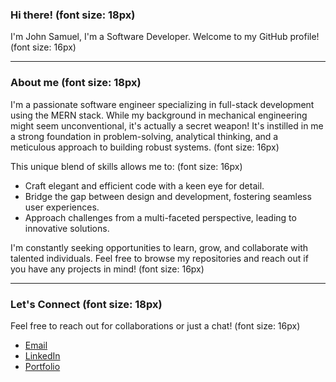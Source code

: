 ### Hi there!  (font size: 18px)

I'm John Samuel, I'm a Software Developer. Welcome to my GitHub profile! (font size: 16px)

---  

### About me  (font size: 18px)

I'm a passionate software engineer specializing in full-stack development using the MERN stack. While my background in mechanical engineering might seem unconventional, it's actually a secret weapon! It's instilled in me a strong foundation in problem-solving, analytical thinking, and a meticulous approach to building robust systems.  (font size: 16px)

This unique blend of skills allows me to: (font size: 16px)

* Craft elegant and efficient code with a keen eye for detail.
* Bridge the gap between design and development, fostering seamless user experiences.
* Approach challenges from a multi-faceted perspective, leading to innovative solutions.

I'm constantly seeking opportunities to learn, grow, and collaborate with talented individuals. Feel free to browse my repositories and reach out if you have any projects in mind! (font size: 16px)

---  

### Let's Connect  (font size: 18px)

Feel free to reach out for collaborations or just a chat! (font size: 16px)
* [Email](john.saad.samuel@gmail.com)
* [LinkedIn](https://www.linkedin.com/in/john-samuel-7669a5244/)
* [Portfolio](https://john-portfolio-vh5e.onrender.com/)
